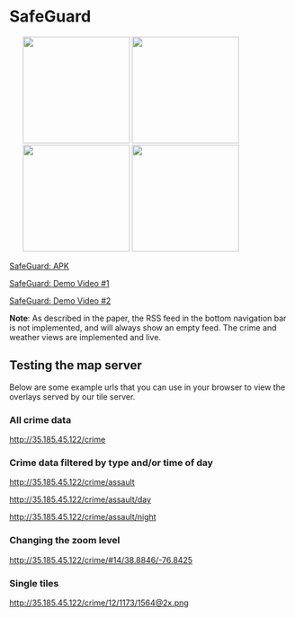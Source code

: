 # SafeGuard

<ol >
<img src="https://github.com/eekowal/Safeguard/blob/master/screenshots/screenshot--5.jpg" width="190"/>
<img src="https://github.com/eekowal/Safeguard/blob/master/screenshots/screenshot--2.jpg" width="190"/>
<img src="https://github.com/eekowal/Safeguard/blob/master/screenshots/screenshot--3.jpg" width="190"/>
<img src="https://github.com/eekowal/Safeguard/blob/master/screenshots/screenshot--4.jpg" width="190"/>
</ol>

[SafeGuard: APK](https://github.com/eekowal/Safeguard/blob/master/safeguard-debug.apk)

[SafeGuard: Demo Video #1](https://vimeo.com/217745646)

[SafeGuard: Demo Video #2](https://vimeo.com/217745744)


**Note**: As described in the paper, the RSS feed in the bottom navigation bar is not implemented, and will always show an empty feed. The crime and weather views are implemented and live. 


## Testing the map server
Below are some example urls that you can use in your browser to view the overlays served by our tile server. 

### All crime data
http://35.185.45.122/crime

### Crime data filtered by type and/or time of day

http://35.185.45.122/crime/assault

http://35.185.45.122/crime/assault/day

http://35.185.45.122/crime/assault/night

### Changing the zoom level
http://35.185.45.122/crime/#14/38.8846/-76.8425

### Single tiles
http://35.185.45.122/crime/12/1173/1564@2x.png

